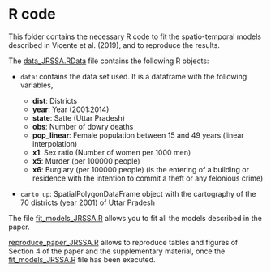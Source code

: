 # R code

This folder contains the necessary R code to fit the spatio-temporal models described in Vicente et al. (2019), and to reproduce the results.

The [data_JRSSA.RData](https://github.com/spatialstatisticsupna/Dowry_JRSSA_article/blob/master/R/data_JRSSA.RData) file contains the following R objects:

- ```data```: contains the data set used. It is a dataframe with the following variables,
	- **dist**: Districts
	- **year**: Year (2001:2014)
	- **state**: Satte (Uttar Pradesh)
	- **obs**: Number of dowry deaths
	- **pop_linear**: Female population between 15 and 49 years (linear interpolation)
	- **x1**: Sex ratio (Number of women per 1000 men)
	- **x5**: Murder (per 100000 people)
	- **x6**: Burglary (per 100000 people) (is the entering of a building or residence with the intention to commit a theft or any felonious crime) 

- ```carto_up```: SpatialPolygonDataFrame object with the cartography of the 70 districts (year 2001) of Uttar Pradesh


The file [fit_models_JRSSA.R](https://github.com/spatialstatisticsupna/Dowry_JRSSA_article/blob/master/R/fit_models_JRSSA.R) allows you to fit all the models described in the paper.


[reproduce_paper_JRSSA.R](https://github.com/spatialstatisticsupna/Dowry_JRSSA_article/blob/master/R/reproduce_paper_JRSSA.R) allows to reproduce tables and figures of Section 4 of the paper and the supplementary material, once the [fit_models_JRSSA.R](https://github.com/spatialstatisticsupna/Dowry_JRSSA_article/blob/master/R/fit_models_JRSSA.R) file has been executed.
